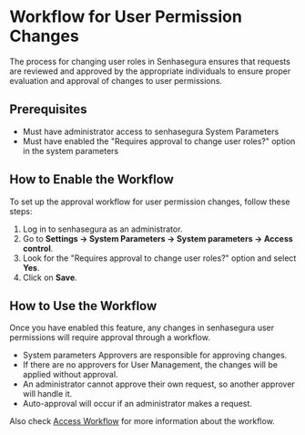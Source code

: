 # Workflow for User Permission Changes

The process for changing user roles in Senhasegura ensures that requests are reviewed and approved by the appropriate individuals to ensure proper evaluation and approval of changes to user permissions.

## Prerequisites

- Must have administrator access to senhasegura System Parameters
- Must have enabled the "Requires approval to change user roles?" option in the system parameters

## How to Enable the Workflow
To set up the approval workflow for user permission changes, follow these steps:

1. Log in to senhasegura as an administrator.
2. Go to **Settings → System Parameters → System parameters → Access control**.
3. Look for the "Requires approval to change user roles?" option and select **Yes**.
4. Click on **Save**.

## How to Use the Workflow

Once you have enabled this feature, any changes in senhasegura user permissions will require approval through a workflow.

* System parameters Approvers are responsible for approving changes.
* If there are no approvers for User Management, the changes will be applied without approval.
* An administrator cannot approve their own request, so another approver will handle it.
* Auto-approval will occur if an administrator makes a request.

Also check [Access Workflow](/v3-33/docs/user-management-access-workflow) for more information about the workflow.
